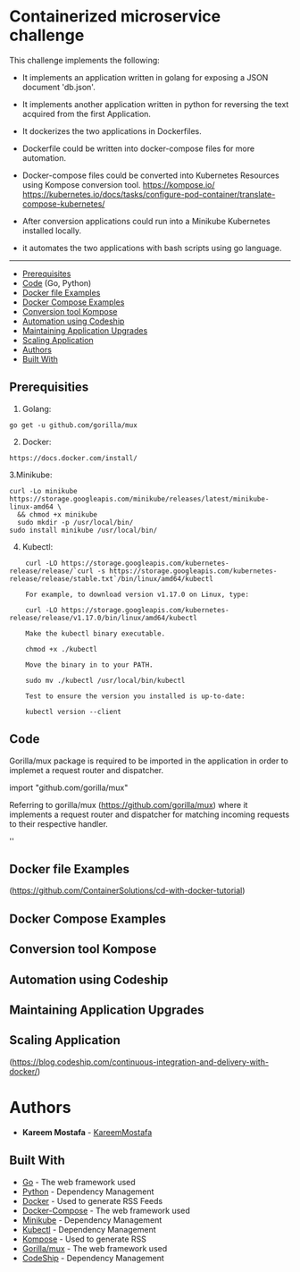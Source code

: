 
# Containerized microservice challenge

This challenge implements the following: 

* It implements an application written in golang for exposing a JSON document 'db.json'.
* It implements another application written in python for reversing the text acquired from the first Application.
* It dockerizes the two applications in Dockerfiles.
* Dockerfile could be written into docker-compose files for more automation.
* Docker-compose files could be converted into Kubernetes Resources using Kompose conversion tool.
    https://kompose.io/
    https://kubernetes.io/docs/tasks/configure-pod-container/translate-compose-kubernetes/
    
* After conversion applications could run into a Minikube Kubernetes installed locally.
* it automates the two applications with bash scripts using go language.

---

* [Prerequisites](#Prerequisites)
* [Code](#Code) (Go, Python)
* [Docker file Examples](#DockerFileExample)
* [Docker Compose Examples](#DockerComposeExample)
* [Conversion tool Kompose](#ConversionToolKompose)
* [Automation using Codeship](#AutomationUsingCodeship)
* [Maintaining Application Upgrades](#MaintainingApplicationUpgrades)
* [Scaling Application](#ScalingApplication)
* [Authors](#Authors)
* [Built With](#BuiltWith)


## Prerequisities

1. Golang:
```
go get -u github.com/gorilla/mux

```

2. Docker:
```
https://docs.docker.com/install/
```
3.Minikube:
```
curl -Lo minikube https://storage.googleapis.com/minikube/releases/latest/minikube-linux-amd64 \
  && chmod +x minikube
  sudo mkdir -p /usr/local/bin/
sudo install minikube /usr/local/bin/
```
4. Kubectl:
```
    curl -LO https://storage.googleapis.com/kubernetes-release/release/`curl -s https://storage.googleapis.com/kubernetes-release/release/stable.txt`/bin/linux/amd64/kubectl

    For example, to download version v1.17.0 on Linux, type:

    curl -LO https://storage.googleapis.com/kubernetes-release/release/v1.17.0/bin/linux/amd64/kubectl

    Make the kubectl binary executable.

    chmod +x ./kubectl

    Move the binary in to your PATH.

    sudo mv ./kubectl /usr/local/bin/kubectl

    Test to ensure the version you installed is up-to-date:

    kubectl version --client
```
## Code

Gorilla/mux package is required to be imported in the application in order to implemet a request router and dispatcher.

import "github.com/gorilla/mux"

Referring to gorilla/mux (https://github.com/gorilla/mux) where it implements a request router and dispatcher for matching incoming requests to their respective handler. 

''

## Docker file Examples

(https://github.com/ContainerSolutions/cd-with-docker-tutorial)

## Docker Compose Examples


## Conversion tool Kompose

## Automation using Codeship

## Maintaining Application Upgrades

## Scaling Application

(https://blog.codeship.com/continuous-integration-and-delivery-with-docker/)

# Authors

* **Kareem Mostafa** - [KareemMostafa](https://github.com/Kareemabdallah)

## Built With

* [Go](https://golang.org/doc/) - The web framework used
* [Python](https://docs.python.org/3/) - Dependency Management
* [Docker](https://docs.docker.com/) - Used to generate RSS Feeds
* [Docker-Compose](https://docs.docker.com/compose/) - The web framework used
* [Minikube](https://kubernetes.io/docs/tasks/tools/install-minikube/) - Dependency Management
* [Kubectl](https://kubernetes.io/docs/tasks/tools/install-kubectl/) - Dependency Management
* [Kompose](https://kubernetes.io/docs/tasks/configure-pod-container/translate-compose-kubernetes/) - Used to generate RSS
* [Gorilla/mux](https://www.gorillatoolkit.org/pkg/mux) - The web framework used
* [CodeShip](https://documentation.codeship.com/) - Dependency Management

